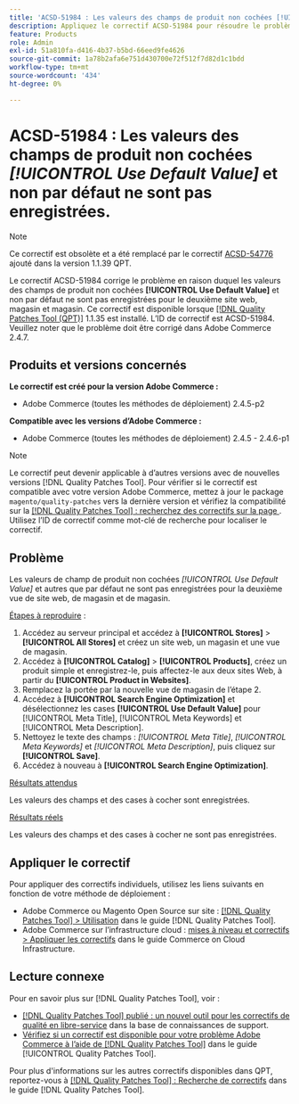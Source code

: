 ```yaml
---
title: 'ACSD-51984 : Les valeurs des champs de produit non cochées [!UICONTROL Use Default Value] et non par défaut ne sont pas enregistrées pour le deuxième site web, magasin et magasin.'
description: Appliquez le correctif ACSD-51984 pour résoudre le problème Adobe Commerce en raison duquel les valeurs des champs de produit non cochées [!UICONTROL Use Default Value] et non par défaut ne sont pas enregistrées pour le deuxième site web, magasin et magasin.
feature: Products
role: Admin
exl-id: 51a810fa-d416-4b37-b5bd-66eed9fe4626
source-git-commit: 1a78b2afa6e751d430700e72f512f7d82d1c1bdd
workflow-type: tm+mt
source-wordcount: '434'
ht-degree: 0%

---
```


# ACSD-51984 : Les valeurs des champs de produit non cochées *[!UICONTROL Use Default Value]* et non par défaut ne sont pas enregistrées.

>[!NOTE]
>
>Ce correctif est obsolète et a été remplacé par le correctif [ACSD-54776](/help/tools/quality-patches-tool/patches-available-in-qpt/v1-1-39/acsd-54776-unchecked-used-default-value-and-non-default-product-field-values-are-not-saved.md) ajouté dans la version 1.1.39 QPT.

Le correctif ACSD-51984 corrige le problème en raison duquel les valeurs des champs de produit non cochées **[!UICONTROL Use Default Value]** et non par défaut ne sont pas enregistrées pour le deuxième site web, magasin et magasin. Ce correctif est disponible lorsque [[!DNL Quality Patches Tool (QPT)]](https://experienceleague.adobe.com/en/docs/commerce-knowledge-base/kb/announcements/commerce-announcements/magento-quality-patches-released-new-tool-to-self-serve-quality-patches) 1.1.35 est installé. L’ID de correctif est ACSD-51984. Veuillez noter que le problème doit être corrigé dans Adobe Commerce 2.4.7.

## Produits et versions concernés

**Le correctif est créé pour la version Adobe Commerce :**

* Adobe Commerce (toutes les méthodes de déploiement) 2.4.5-p2

**Compatible avec les versions d’Adobe Commerce :**

* Adobe Commerce (toutes les méthodes de déploiement) 2.4.5 - 2.4.6-p1

>[!NOTE]
>
>Le correctif peut devenir applicable à d’autres versions avec de nouvelles versions [!DNL Quality Patches Tool]. Pour vérifier si le correctif est compatible avec votre version Adobe Commerce, mettez à jour le package `magento/quality-patches` vers la dernière version et vérifiez la compatibilité sur la [[!DNL Quality Patches Tool] : recherchez des correctifs sur la page ](https://experienceleague.adobe.com/tools/commerce-quality-patches/index.html). Utilisez l’ID de correctif comme mot-clé de recherche pour localiser le correctif.

## Problème

Les valeurs de champ de produit non cochées *[!UICONTROL Use Default Value]* et autres que par défaut ne sont pas enregistrées pour la deuxième vue de site web, de magasin et de magasin.

<u>Étapes à reproduire</u> :

1. Accédez au serveur principal et accédez à **[!UICONTROL Stores]** > **[!UICONTROL All Stores]** et créez un site web, un magasin et une vue de magasin.
1. Accédez à **[!UICONTROL Catalog]** > **[!UICONTROL Products]**, créez un produit simple et enregistrez-le, puis affectez-le aux deux sites Web, à partir du **[!UICONTROL Product in Websites]**.
1. Remplacez la portée par la nouvelle vue de magasin de l’étape 2.
1. Accédez à **[!UICONTROL Search Engine Optimization]** et désélectionnez les cases **[!UICONTROL Use Default Value]** pour [!UICONTROL Meta Title], [!UICONTROL Meta Keywords] et [!UICONTROL Meta Description].
1. Nettoyez le texte des champs : *[!UICONTROL Meta Title]*, *[!UICONTROL Meta Keywords]* et *[!UICONTROL Meta Description]*, puis cliquez sur **[!UICONTROL Save]**.
1. Accédez à nouveau à **[!UICONTROL Search Engine Optimization]**.

<u>Résultats attendus</u>

Les valeurs des champs et des cases à cocher sont enregistrées.

<u>Résultats réels</u>

Les valeurs des champs et des cases à cocher ne sont pas enregistrées.

## Appliquer le correctif

Pour appliquer des correctifs individuels, utilisez les liens suivants en fonction de votre méthode de déploiement :

* Adobe Commerce ou Magento Open Source sur site : [[!DNL Quality Patches Tool] > Utilisation](/help/tools/quality-patches-tool/usage.md) dans le guide [!DNL Quality Patches Tool].
* Adobe Commerce sur l’infrastructure cloud : [mises à niveau et correctifs > Appliquer les correctifs](https://experienceleague.adobe.com/docs/commerce-cloud-service/user-guide/develop/upgrade/apply-patches.html) dans le guide Commerce on Cloud Infrastructure.

## Lecture connexe

Pour en savoir plus sur [!DNL Quality Patches Tool], voir :

* [[!DNL Quality Patches Tool] publié : un nouvel outil pour les correctifs de qualité en libre-service](https://experienceleague.adobe.com/en/docs/commerce-knowledge-base/kb/announcements/commerce-announcements/magento-quality-patches-released-new-tool-to-self-serve-quality-patches) dans la base de connaissances de support.
* [Vérifiez si un correctif est disponible pour votre problème Adobe Commerce à l’aide de  [!DNL Quality Patches Tool]](/help/tools/quality-patches-tool/patches-available-in-qpt/check-patch-for-magento-issue-with-magento-quality-patches.md) dans le guide [!UICONTROL Quality Patches Tool].


Pour plus d&#39;informations sur les autres correctifs disponibles dans QPT, reportez-vous à [[!DNL Quality Patches Tool] : Recherche de correctifs](<https://experienceleague.adobe.com/tools/commerce-quality-patches/index.html>) dans le guide [!DNL Quality Patches Tool].

